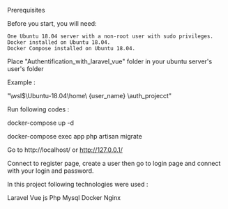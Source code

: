 Prerequisites

Before you start, you will need:

    One Ubuntu 18.04 server with a non-root user with sudo privileges.
    Docker installed on Ubuntu 18.04.
    Docker Compose installed on Ubuntu 18.04.


Place "Authentification_with_laravel_vue" folder in your ubuntu server's user's folder

Example :

 "\\wsl$\Ubuntu-18.04\home\ {user_name} \auth_projecct"

Run following codes :

docker-compose up -d

docker-compose exec app php artisan migrate


Go to http://localhost/ or http://127.0.0.1/


Connect to register page, create a user then go to login page and connect with your login and password.

In this project following technologies were used :

Laravel
Vue js
Php
Mysql
Docker
Nginx
